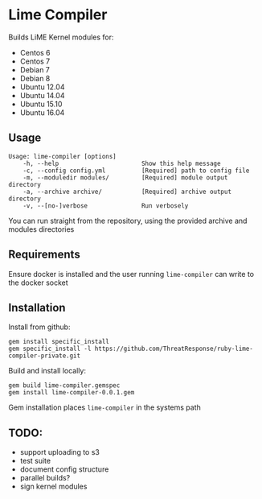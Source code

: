 # Lime Compiler

Builds LiME Kernel modules for:
- Centos 6
- Centos 7
- Debian 7
- Debian 8
- Ubuntu 12.04
- Ubuntu 14.04
- Ubuntu 15.10
- Ubuntu 16.04

## Usage

    Usage: lime-compiler [options]
        -h, --help                       Show this help message
        -c, --config config.yml          [Required] path to config file
        -m, --moduledir modules/         [Required] module output directory
        -a, --archive archive/           [Required] archive output directory
        -v, --[no-]verbose               Run verbosely

You can run straight from the repository, using the provided archive and modules directories

## Requirements

Ensure docker is installed and the user running `lime-compiler` can write to the docker socket

## Installation

Install from github:  

    gem install specific_install
    gem specific_install -l https://github.com/ThreatResponse/ruby-lime-compiler-private.git

Build and install locally:  

    gem build lime-compiler.gemspec
    gem install lime-compiler-0.0.1.gem

Gem installation places `lime-compiler` in the systems path


## TODO:

- support uploading to s3
- test suite
- document config structure
- parallel builds?
- sign kernel modules
